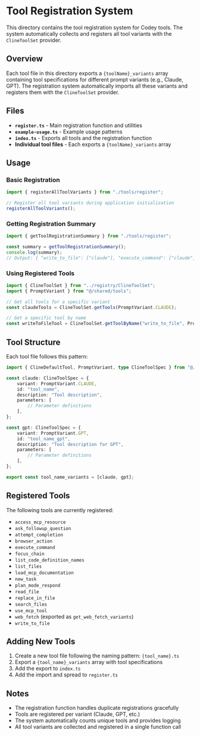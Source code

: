 # Tool Registration System

This directory contains the tool registration system for Codey tools. The system automatically collects and registers all tool variants with the `ClineToolSet` provider.

## Overview

Each tool file in this directory exports a `{toolName}_variants` array containing tool specifications for different prompt variants (e.g., Claude, GPT). The registration system automatically imports all these variants and registers them with the `ClineToolSet` provider.

## Files

- **`register.ts`** - Main registration function and utilities
- **`example-usage.ts`** - Example usage patterns
- **`index.ts`** - Exports all tools and the registration function
- **Individual tool files** - Each exports a `{toolName}_variants` array

## Usage

### Basic Registration

```typescript
import { registerAllToolVariants } from "./tools/register";

// Register all tool variants during application initialization
registerAllToolVariants();
```

### Getting Registration Summary

```typescript
import { getToolRegistrationSummary } from "./tools/register";

const summary = getToolRegistrationSummary();
console.log(summary);
// Output: { "write_to_file": ["claude"], "execute_command": ["claude", "gpt"], ... }
```

### Using Registered Tools

```typescript
import { ClineToolSet } from "../registry/ClineToolSet";
import { PromptVariant } from "@/shared/tools";

// Get all tools for a specific variant
const claudeTools = ClineToolSet.getTools(PromptVariant.CLAUDE);

// Get a specific tool by name
const writeToFileTool = ClineToolSet.getToolByName("write_to_file", PromptVariant.CLAUDE);
```

## Tool Structure

Each tool file follows this pattern:

```typescript
import { ClineDefaultTool, PromptVariant, type ClineToolSpec } from "@/shared/tools";

const claude: ClineToolSpec = {
    variant: PromptVariant.CLAUDE,
    id: "tool_name",
    description: "Tool description",
    parameters: [
        // Parameter definitions
    ],
};

const gpt: ClineToolSpec = {
    variant: PromptVariant.GPT,
    id: "tool_name_gpt",
    description: "Tool description for GPT",
    parameters: [
        // Parameter definitions
    ],
};

export const tool_name_variants = [claude, gpt];
```

## Registered Tools

The following tools are currently registered:

- `access_mcp_resource`
- `ask_followup_question`
- `attempt_completion`
- `browser_action`
- `execute_command`
- `focus_chain`
- `list_code_definition_names`
- `list_files`
- `load_mcp_documentation`
- `new_task`
- `plan_mode_respond`
- `read_file`
- `replace_in_file`
- `search_files`
- `use_mcp_tool`
- `web_fetch` (exported as `get_web_fetch_variants`)
- `write_to_file`

## Adding New Tools

1. Create a new tool file following the naming pattern: `{tool_name}.ts`
2. Export a `{tool_name}_variants` array with tool specifications
3. Add the export to `index.ts`
4. Add the import and spread to `register.ts`

## Notes

- The registration function handles duplicate registrations gracefully
- Tools are registered per variant (Claude, GPT, etc.)
- The system automatically counts unique tools and provides logging
- All tool variants are collected and registered in a single function call